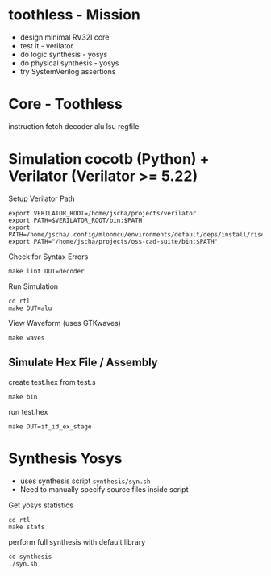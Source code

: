 # toothless - Mission

- design  minimal RV32I core
- test it - verilator
- do logic synthesis - yosys
- do physical synthesis - yosys
- try SystemVerilog assertions

# Core - Toothless

instruction fetch
decoder
alu
lsu
regfile


# Simulation cocotb (Python) + Verilator (Verilator >= 5.22)

Setup Verilator Path 

```
export VERILATOR_ROOT=/home/jscha/projects/verilator
export PATH=$VERILATOR_ROOT/bin:$PATH
export PATH=/home/jscha/.config/mlonmcu/environments/default/deps/install/riscv_gcc/bin:$PATH
export PATH="/home/jscha/projects/oss-cad-suite/bin:$PATH"
```

Check for Syntax Errors
```
make lint DUT=decoder
```

Run Simulation

```
cd rtl
make DUT=alu
```




View Waveform (uses GTKwaves)
```
make waves
```

## Simulate Hex File / Assembly

create test.hex from test.s
```
make bin
```
run test.hex
```
make DUT=if_id_ex_stage
```


# Synthesis Yosys

- uses synthesis script `synthesis/syn.sh`
- Need to manually specify source files inside script

Get yosys statistics
```
cd rtl
make stats
```

perform full synthesis with default library
```
cd synthesis
./syn.sh
```









